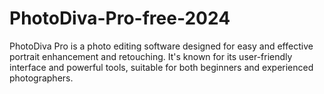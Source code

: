 # PhotoDiva-Pro-free-2024
PhotoDiva Pro is a photo editing software designed for easy and effective portrait enhancement and retouching. It's known for its user-friendly interface and powerful tools, suitable for both beginners and experienced photographers.
